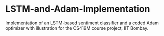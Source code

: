 # LSTM-and-Adam-Implementation
Implementation of an LSTM-based sentiment classifier and a coded Adam optimizer with illustration for the CS419M course project, IIT Bombay.
